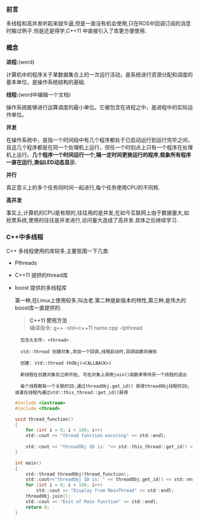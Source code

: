 ### 前言

多线程和高并发听起来就牛逼,但是一直没有机会使用,只在ROS中回调订阅的消息时搬过例子.但是还是得学,C++11 中直接引入了库更方便使用.

### 概念

**进程:**(word)  

计算机中的程序关于某数据集合上的一次运行活动，是系统进行资源分配和调度的基本单位，是操作系统结构的基础.

**线程:**(word中编辑一个文档)     

操作系统能够进行运算调度的最小单位。它被包含在进程之中，是进程中的实际运作单位。  

**并发**  

在操作系统中，是指一个时间段中有几个程序都处于已启动运行到运行完毕之间，且这几个程序都是在同一个处理机上运行，但任一个时刻点上只有一个程序在处理机上运行。**几个程序一个时间运行一个,隔一定时间更换运行的程序,假象所有程序一直在运行,类似LED动态显示.**  

**并行**  

真正意义上的多个任务同时间一起进行,每个任务使用CPU的不同核.  

**高并发**  

事实上,计算机的CPU是有限的,往往用的是并发,在如今互联网上由于数据量大,如抢票系统,使用的往往是并发进行,访问量大造成了高并发.具体之后继续学习.

### C++中多线程  

C++ 多线程使用的库较多,主要氛围一下几类:

- Pthreads
- C++11 提供的thread库
- boost 提供的多线程库

    第一种,在Linux上使用较多,叫古老.第二种是新版本的特性,第三种,是伟大的boost库一直提供的.

    > **C++11 使用方法**  
        编译指令: g++ -std=c++11 name.cpp -lpthread  

        包含头文件: <thread>  

        std::thread 创建对象,添加一个回调,线程启动时,回调函数将被执  

        创建: std::thread thObj(<CALLBACK>)  

        新线程在创建对象后立即开始, 可在对象上调用join()函数来等待另一个线程的退出  

        每个线程都有一个关联的ID,通过threadObj.get_id() 获得threadObj线程的ID; 或者在线程内通过std::this_thread::get_id()获得  

    ```c
    #include <iostream>
    #include <thread>
 
    void thread_function() 
    {
        for (int i = 0; i < 100; i++)
        std::cout << "thread function excuting" << std::endl;
        
        std::cout << "threadObj ID is: "<< std::this_thread::get_id() << std::endl;
    }
 
    int main() 
    {
        std::thread threadObj(thread_function);
        std::cout<<"threadObj ID is: " << threadObj.get_id() << std::endl;
        for (int i = 0; i < 100; i++)
            std::cout << "Display from MainThread" << std::endl;
        threadObj.join();
        std::cout << "Exit of Main function" << std::endl;
        return 0;
    }
    ```

    
